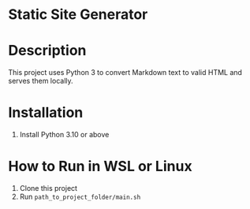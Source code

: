 # Static Site Generator
# Description
  This project uses Python 3 to convert Markdown text to valid HTML and serves them locally.
# Installation
  1. Install Python 3.10 or above
# How to Run in WSL or Linux
  1. Clone this project
  2. Run
    ```path_to_project_folder/main.sh```

  
